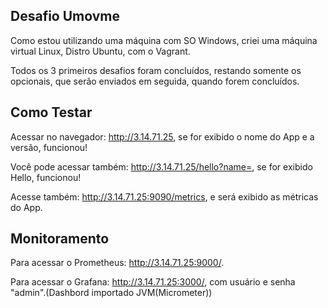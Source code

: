 Desafio Umovme
------------------------

Como estou utilizando uma máquina com SO Windows, criei uma máquina virtual Linux, Distro Ubuntu, com o Vagrant.

Todos os 3 primeiros desafios foram concluídos, restando somente os opcionais, que serão enviados em seguida, quando forem concluídos.

Como Testar
----------------------

Acessar no navegador: http://3.14.71.25, se for exibido o nome do App e a versão, funcionou!

Você pode acessar também: http://3.14.71.25/hello?name=, se for exibido Hello, funcionou!

Acesse também: http://3.14.71.25:9090/metrics, e será exibido as métricas do App.

Monitoramento
--------------------

Para acessar o Prometheus: http://3.14.71.25:9000/.

Para acessar o Grafana: http://3.14.71.25:3000/, com usuário e senha "admin".(Dashbord importado JVM(Micrometer))
